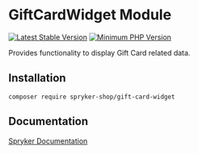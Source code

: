 # GiftCardWidget Module
[![Latest Stable Version](https://poser.pugx.org/spryker-shop/gift-card-widget/v/stable.svg)](https://packagist.org/packages/spryker-shop/gift-card-widget)
[![Minimum PHP Version](https://img.shields.io/badge/php-%3E%3D%207.4-8892BF.svg)](https://php.net/)

Provides functionality to display Gift Card related data.

## Installation

```
composer require spryker-shop/gift-card-widget
```

## Documentation

[Spryker Documentation](https://academy.spryker.com/developing_with_spryker/module_guide/modules.html)
